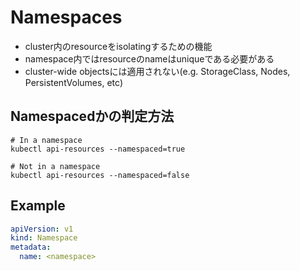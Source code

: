 # Namespaces

* cluster内のresourceをisolatingするための機能
* namespace内ではresourceのnameはuniqueである必要がある
* cluster-wide objectsには適用されない(e.g. StorageClass, Nodes, PersistentVolumes, etc)

## Namespacedかの判定方法

```shell
# In a namespace
kubectl api-resources --namespaced=true

# Not in a namespace
kubectl api-resources --namespaced=false
```

## Example

```yaml
apiVersion: v1
kind: Namespace
metadata:
  name: <namespace>
```
